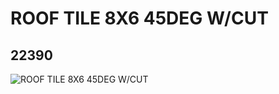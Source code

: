 # ROOF TILE 8X6 45DEG W/CUT
## 22390
![ROOF TILE 8X6 45DEG W/CUT](https://lc-www-live-s.legocdn.com/media/bricks/5/2/6131743.jpg)